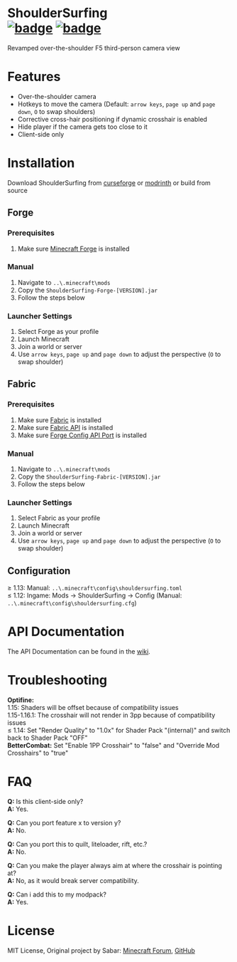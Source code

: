 # ShoulderSurfing </br> [![badge](https://cf.way2muchnoise.eu/title/243190.svg)](https://www.curseforge.com/minecraft/mc-mods/shoulder-surfing-reloaded) [![badge](https://cf.way2muchnoise.eu/full_243190_downloads.svg)](https://www.curseforge.com/minecraft/mc-mods/shoulder-surfing-reloaded) #
Revamped over-the-shoulder F5 third-person camera view

# Features #

* Over-the-shoulder camera
* Hotkeys to move the camera (Default: `arrow keys`, `page up` and `page down`, `O` to swap shoulders)
* Corrective cross-hair positioning if dynamic crosshair is enabled
* Hide player if the camera gets too close to it
* Client-side only

# Installation #

Download ShoulderSurfing from [curseforge](https://www.curseforge.com/minecraft/mc-mods/shoulder-surfing-reloaded/files/) or [modrinth](https://modrinth.com/mod/shoulder-surfing-reloaded) or build from source

## Forge ##

### Prerequisites ###

1. Make sure [Minecraft Forge](http://files.minecraftforge.net/) is installed

### Manual ###

1. Navigate to `..\.minecraft\mods`
2. Copy the `ShoulderSurfing-Forge-[VERSION].jar`
3. Follow the steps below

### Launcher Settings ###

1. Select Forge as your profile
2. Launch Minecraft
3. Join a world or server
4. Use `arrow keys`, `page up` and `page down` to adjust the perspective (`O` to swap shoulder)

## Fabric ##

### Prerequisites ###

1. Make sure [Fabric](https://fabricmc.net/) is installed
2. Make sure [Fabric API](https://www.curseforge.com/minecraft/mc-mods/fabric-api) is installed
3. Make sure [Forge Config API Port](https://www.curseforge.com/minecraft/mc-mods/forge-config-api-port-fabric) is installed

### Manual ###

1. Navigate to `..\.minecraft\mods`
2. Copy the `ShoulderSurfing-Fabric-[VERSION].jar`
3. Follow the steps below

### Launcher Settings ###

1. Select Fabric as your profile
2. Launch Minecraft
3. Join a world or server
4. Use `arrow keys`, `page up` and `page down` to adjust the perspective (`O` to swap shoulder)

## Configuration ##

≥ 1.13: Manual: `..\.minecraft\config\shouldersurfing.toml`  
≤ 1.12: Ingame: Mods -> ShoulderSurfing -> Config (Manual: `..\.minecraft\config\shouldersurfing.cfg`)

# API Documentation #

The API Documentation can be found in the [wiki](https://github.com/Exopandora/ShoulderSurfing/wiki).

# Troubleshooting #

**Optifine:**  
1.15: Shaders will be offset because of compatibility issues  
1.15-1.16.1: The crosshair will not render in 3pp because of compatibility issues  
≤ 1.14: Set "Render Quality" to "1.0x" for Shader Pack "(internal)" and switch back to Shader Pack "OFF"  
**BetterCombat:** Set "Enable 1PP Crosshair" to "false" and "Override Mod Crosshairs" to "true"

# FAQ #

**Q:** Is this client-side only?  
**A:** Yes.

**Q:** Can you port feature x to version y?  
**A:** No.

**Q:** Can you port this to quilt, liteloader, rift, etc.?  
**A:** No.

**Q:** Can you make the player always aim at where the crosshair is pointing at?  
**A:** No, as it would break server compatibility.

**Q:** Can i add this to my modpack?  
**A:** Yes.

# License #

MIT License, Original project by Sabar: [Minecraft Forum](https://www.minecraftforum.net/forums/mapping-and-modding-java-edition/minecraft-mods/1287308-shoulder-surfing-modded-third-person-camera), [GitHub](https://github.com/sabarjp/ShoulderSurfing)
